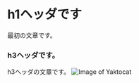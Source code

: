 # h1ヘッダです
最初の文章です。
### h3ヘッダです。
h3ヘッダの文章です。
![Image of Yaktocat](https://octodex.github.com/images/yaktocat.png)
